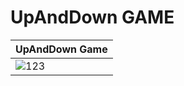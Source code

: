 
# UpAndDown GAME
|UpAndDown Game|
|------|
|![123](https://user-images.githubusercontent.com/95316662/185538313-ec21d4ee-ddee-4b51-96b7-5c7f0cc98671.gif)|

